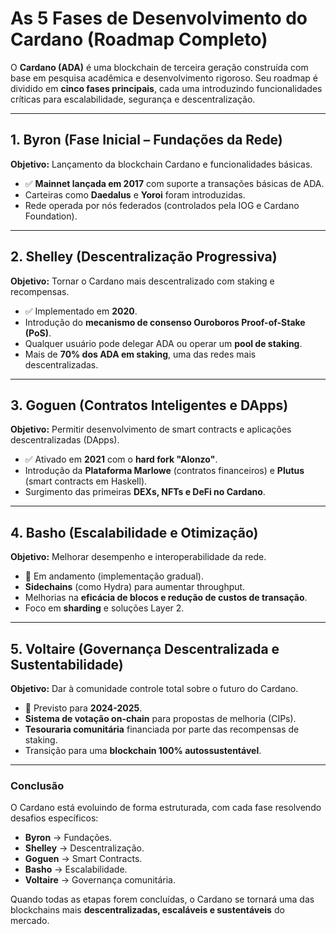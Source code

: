 
# **As 5 Fases de Desenvolvimento do Cardano (Roadmap Completo)**  

O **Cardano (ADA)** é uma blockchain de terceira geração construída com base em pesquisa acadêmica e desenvolvimento rigoroso. Seu roadmap é dividido em **cinco fases principais**, cada uma introduzindo funcionalidades críticas para escalabilidade, segurança e descentralização.  

---

## **1. Byron (Fase Inicial – Fundações da Rede)**  
**Objetivo:** Lançamento da blockchain Cardano e funcionalidades básicas.  
- ✅ **Mainnet lançada em 2017** com suporte a transações básicas de ADA.  
- Carteiras como **Daedalus** e **Yoroi** foram introduzidas.  
- Rede operada por nós federados (controlados pela IOG e Cardano Foundation).  

---

## **2. Shelley (Descentralização Progressiva)**  
**Objetivo:** Tornar o Cardano mais descentralizado com staking e recompensas.  
- ✅ Implementado em **2020**.  
- Introdução do **mecanismo de consenso Ouroboros Proof-of-Stake (PoS)**.  
- Qualquer usuário pode delegar ADA ou operar um **pool de staking**.  
- Mais de **70% dos ADA em staking**, uma das redes mais descentralizadas.  

---

## **3. Goguen (Contratos Inteligentes e DApps)**  
**Objetivo:** Permitir desenvolvimento de smart contracts e aplicações descentralizadas (DApps).  
- ✅ Ativado em **2021** com o **hard fork "Alonzo"**.  
- Introdução da **Plataforma Marlowe** (contratos financeiros) e **Plutus** (smart contracts em Haskell).  
- Surgimento das primeiras **DEXs, NFTs e DeFi no Cardano**.  

---

## **4. Basho (Escalabilidade e Otimização)**  
**Objetivo:** Melhorar desempenho e interoperabilidade da rede.  
- 🚧 Em andamento (implementação gradual).  
- **Sidechains** (como Hydra) para aumentar throughput.  
- Melhorias na **eficácia de blocos e redução de custos de transação**.  
- Foco em **sharding** e soluções Layer 2.  

---

## **5. Voltaire (Governança Descentralizada e Sustentabilidade)**  
**Objetivo:** Dar à comunidade controle total sobre o futuro do Cardano.  
- 🚧 Previsto para **2024-2025**.  
- **Sistema de votação on-chain** para propostas de melhoria (CIPs).  
- **Tesouraria comunitária** financiada por parte das recompensas de staking.  
- Transição para uma **blockchain 100% autossustentável**.  

---

### **Conclusão**  
O Cardano está evoluindo de forma estruturada, com cada fase resolvendo desafios específicos:  
- **Byron** → Fundações.  
- **Shelley** → Descentralização.  
- **Goguen** → Smart Contracts.  
- **Basho** → Escalabilidade.  
- **Voltaire** → Governança comunitária.  

Quando todas as etapas forem concluídas, o Cardano se tornará uma das blockchains mais **descentralizadas, escaláveis e sustentáveis** do mercado.  
